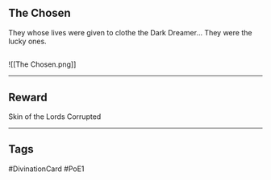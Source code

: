## The Chosen
They whose lives were given to clothe the Dark Dreamer... They were the lucky ones.
## 
![[The Chosen.png]]

---
## Reward
Skin of the Lords
Corrupted

---
## Tags
#DivinationCard
#PoE1